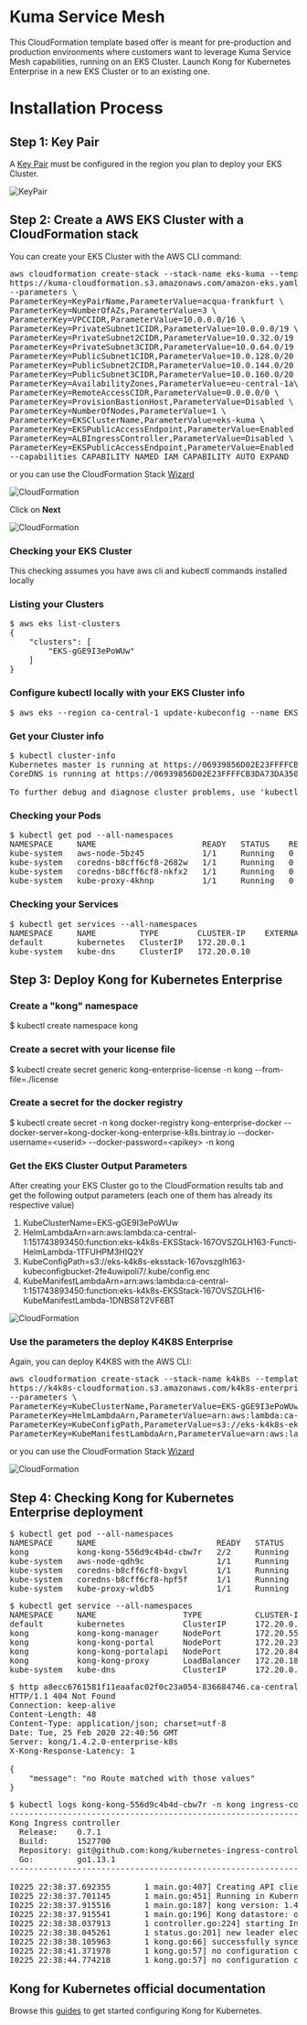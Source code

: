 # Kuma Service Mesh

This CloudFormation template based offer is meant for pre-production and production environments where customers want to leverage Kuma Service Mesh capabilities, running on an EKS Cluster. Launch Kong for Kubernetes Enterprise in a new EKS Cluster or to an existing one.


#  Installation Process


## Step 1: Key Pair
A [Key Pair](https://docs.aws.amazon.com/AWSEC2/latest/UserGuide/ec2-key-pairs.html) must be configured in the region you plan to deploy your EKS Cluster.

![KeyPair](https://github.com/Kong/aws-marketplace/blob/master/screenshots/KeyPair.png)



## Step 2: Create a AWS EKS Cluster with a CloudFormation stack

You can create your EKS Cluster with the AWS CLI command:

<pre>
aws cloudformation create-stack --stack-name eks-kuma --template-url \
https://kuma-cloudformation.s3.amazonaws.com/amazon-eks.yaml \
--parameters \
ParameterKey=KeyPairName,ParameterValue=acqua-frankfurt \
ParameterKey=NumberOfAZs,ParameterValue=3 \
ParameterKey=VPCCIDR,ParameterValue=10.0.0.0/16 \
ParameterKey=PrivateSubnet1CIDR,ParameterValue=10.0.0.0/19 \
ParameterKey=PrivateSubnet2CIDR,ParameterValue=10.0.32.0/19 \
ParameterKey=PrivateSubnet3CIDR,ParameterValue=10.0.64.0/19 \
ParameterKey=PublicSubnet1CIDR,ParameterValue=10.0.128.0/20 \
ParameterKey=PublicSubnet2CIDR,ParameterValue=10.0.144.0/20 \
ParameterKey=PublicSubnet3CIDR,ParameterValue=10.0.160.0/20 \
ParameterKey=AvailabilityZones,ParameterValue=eu-central-1a\\,eu-central-1b\\,eu-central-1c \
ParameterKey=RemoteAccessCIDR,ParameterValue=0.0.0.0/0 \
ParameterKey=ProvisionBastionHost,ParameterValue=Disabled \
ParameterKey=NumberOfNodes,ParameterValue=1 \
ParameterKey=EKSClusterName,ParameterValue=eks-kuma \
ParameterKey=EKSPublicAccessEndpoint,ParameterValue=Enabled \
ParameterKey=ALBIngressController,ParameterValue=Disabled \
ParameterKey=EKSPublicAccessEndpoint,ParameterValue=Enabled \
--capabilities CAPABILITY_NAMED_IAM CAPABILITY_AUTO_EXPAND
</pre>

or you can use the CloudFormation Stack [Wizard](https://console.aws.amazon.com/cloudformation/home?region=us-east-1#/stacks/new?stackName=kuma-eks&templateURL=https://kuma-cloudformation.s3.amazonaws.com/amazon-eks.yaml)

![CloudFormation](https://github.com/Kong/aws-marketplace/blob/master/Kuma/screenshots/CF-step1.png)

Click on <b>Next</b>

![CloudFormation](https://github.com/Kong/aws-marketplace/blob/master/Kuma/screenshots/CF-step2.png)

### Checking your EKS Cluster

This checking assumes you have aws cli and kubectl commands installed locally

### Listing your Clusters
<pre>
$ aws eks list-clusters
{
    "clusters": [
        "EKS-gGE9I3ePoWUw"
    ]
}
</pre>

### Configure kubectl locally with your EKS Cluster info
<pre>
$ aws eks --region ca-central-1 update-kubeconfig --name EKS-gGE9I3ePoWUw
</pre>

### Get your Cluster info
<pre>
$ kubectl cluster-info
Kubernetes master is running at https://06939856D02E23FFFFCB3DA73DA350D3.sk1.ca-central-1.eks.amazonaws.com
CoreDNS is running at https://06939856D02E23FFFFCB3DA73DA350D3.sk1.ca-central-1.eks.amazonaws.com/api/v1/namespaces/kube-system/services/kube-dns:dns/proxy

To further debug and diagnose cluster problems, use 'kubectl cluster-info dump'.
</pre>


### Checking your Pods
<pre>
$ kubectl get pod --all-namespaces
NAMESPACE     NAME                      READY   STATUS    RESTARTS   AGE
kube-system   aws-node-5bz45            1/1     Running   0          9m47s
kube-system   coredns-b8cff6cf8-2682w   1/1     Running   0          13m
kube-system   coredns-b8cff6cf8-nkfx2   1/1     Running   0          13m
kube-system   kube-proxy-4khnp          1/1     Running   0          9m47s
</pre>

### Checking your Services
<pre>
$ kubectl get services --all-namespaces
NAMESPACE     NAME         TYPE        CLUSTER-IP    EXTERNAL-IP   PORT(S)         AGE
default       kubernetes   ClusterIP   172.20.0.1    <none>        443/TCP         14m
kube-system   kube-dns     ClusterIP   172.20.0.10   <none>        53/UDP,53/TCP   14m
</pre>



## Step 3: Deploy Kong for Kubernetes Enterprise

### Create a "kong" namespace
$ kubectl create namespace kong

### Create a secret with your license file
$ kubectl create secret generic kong-enterprise-license -n kong --from-file=./license

### Create a secret for the docker registry
$ kubectl create secret -n kong docker-registry kong-enterprise-docker --docker-server=kong-docker-kong-enterprise-k8s.bintray.io --docker-username=\<userid\> --docker-password=\<apikey\> -n kong


### Get the EKS Cluster Output Parameters

After creating your EKS Cluster go to the CloudFormation results tab and get the following output parameters (each one of them has already its respective value)

1. KubeClusterName=EKS-gGE9I3ePoWUw
2. HelmLambdaArn=arn:aws:lambda:ca-central-1:151743893450:function:eks-k4k8s-EKSStack-167OVSZGLH163-Functi-HelmLambda-1TFUHPM3HIQ2Y
3. KubeConfigPath=s3://eks-k4k8s-eksstack-167ovszglh163-kubeconfigbucket-2fe4uwipoli7/.kube/config.enc
4. KubeManifestLambdaArn=arn:aws:lambda:ca-central-1:151743893450:function:eks-k4k8s-EKSStack-167OVSZGLH16-KubeManifestLambda-1DNBS8T2VF6BT	


![CloudFormation](https://github.com/Kong/aws-marketplace/blob/master/screenshots/EKSClusterParams.png)


### Use the parameters the deploy K4K8S Enterprise

Again, you can deploy K4K8S with the AWS CLI:

<pre>
aws cloudformation create-stack --stack-name k4k8s --template-url \
https://k4k8s-cloudformation.s3.amazonaws.com/k4k8s-enterprise.yaml \
--parameters \
ParameterKey=KubeClusterName,ParameterValue=EKS-gGE9I3ePoWUw \
ParameterKey=HelmLambdaArn,ParameterValue=arn:aws:lambda:ca-central-1:151743893450:function:eks-k4k8s-EKSStack-167OVSZGLH163-Functi-HelmLambda-1TFUHPM3HIQ2Y \
ParameterKey=KubeConfigPath,ParameterValue=s3://eks-k4k8s-eksstack-167ovszglh163-kubeconfigbucket-2fe4uwipoli7/.kube/config.enc \
ParameterKey=KubeManifestLambdaArn,ParameterValue=arn:aws:lambda:ca-central-1:151743893450:function:eks-k4k8s-EKSStack-167OVSZGLH16-KubeManifestLambda-1DNBS8T2VF6BT
</pre>

or you can use the CloudFormation Stack [Wizard](https://console.aws.amazon.com/cloudformation/home?region=us-east-1#/stacks/new?stackName=k4k8s-eks&templateURL=https://k4k8s-cloudformation.s3.amazonaws.com/k4k8s-enterprise.yaml)


![CloudFormation](https://github.com/Kong/aws-marketplace/blob/master/screenshots/CloudFormationStack2.png)




## Step 4: Checking Kong for Kubernetes Enterprise deployment

<pre>
$ kubectl get pod --all-namespaces
NAMESPACE     NAME                         READY   STATUS    RESTARTS   AGE
kong          kong-kong-556d9c4b4d-cbw7r   2/2     Running   1          100s
kube-system   aws-node-qdh9c               1/1     Running   0          34h
kube-system   coredns-b8cff6cf8-bxgvl      1/1     Running   0          34h
kube-system   coredns-b8cff6cf8-hpf5f      1/1     Running   0          34h
kube-system   kube-proxy-wldb5             1/1     Running   0          34h
</pre>

<pre>
$ kubectl get service --all-namespaces
NAMESPACE     NAME                  TYPE           CLUSTER-IP       EXTERNAL-IP                                                                 PORT(S)                         AGE
default       kubernetes            ClusterIP      172.20.0.1       <none>                                                                      443/TCP                         34h
kong          kong-kong-manager     NodePort       172.20.55.17     <none>                                                                      8002:31652/TCP,8445:32368/TCP   117s
kong          kong-kong-portal      NodePort       172.20.235.210   <none>                                                                      8003:32260/TCP,8446:32000/TCP   117s
kong          kong-kong-portalapi   NodePort       172.20.84.213    <none>                                                                      8004:31032/TCP,8447:30923/TCP   117s
kong          kong-kong-proxy       LoadBalancer   172.20.184.88    a8ecc6761581f11eaafac02f0c23a054-836684746.ca-central-1.elb.amazonaws.com   80:30964/TCP,443:30719/TCP      117s
kube-system   kube-dns              ClusterIP      172.20.0.10      <none>                                                                      53/UDP,53/TCP                   34h
</pre>


<pre>
$ http a8ecc6761581f11eaafac02f0c23a054-836684746.ca-central-1.elb.amazonaws.com
HTTP/1.1 404 Not Found
Connection: keep-alive
Content-Length: 48
Content-Type: application/json; charset=utf-8
Date: Tue, 25 Feb 2020 22:40:56 GMT
Server: kong/1.4.2.0-enterprise-k8s
X-Kong-Response-Latency: 1

{
    "message": "no Route matched with those values"
}
</pre>

<pre>
$ kubectl logs kong-kong-556d9c4b4d-cbw7r -n kong ingress-controller
-------------------------------------------------------------------------------
Kong Ingress controller
  Release:    0.7.1
  Build:      1527700
  Repository: git@github.com:kong/kubernetes-ingress-controller.git
  Go:         go1.13.1
-------------------------------------------------------------------------------

I0225 22:38:37.692355       1 main.go:407] Creating API client for https://172.20.0.1:443
I0225 22:38:37.701145       1 main.go:451] Running in Kubernetes Cluster version v1.14+ (v1.14.9-eks-502bfb) - git (clean) commit 502bfb383169b124d87848f89e17a04b9fc1f6f0 - platform linux/amd64
I0225 22:38:37.915516       1 main.go:187] kong version: 1.4.2-0-enterprise-k8s
I0225 22:38:37.915541       1 main.go:196] Kong datastore: off
I0225 22:38:38.037913       1 controller.go:224] starting Ingress controller
I0225 22:38:38.045261       1 status.go:201] new leader elected: kong-kong-556d9c4b4d-cbw7r
I0225 22:38:38.105963       1 kong.go:66] successfully synced configuration to Kong
I0225 22:38:41.371978       1 kong.go:57] no configuration change, skipping sync to Kong
I0225 22:38:44.774218       1 kong.go:57] no configuration change, skipping sync to Kong
</pre>


## Kong for Kubernetes official documentation

Browse this [guides](https://github.com/Kong/kubernetes-ingress-controller) to get started configuring Kong for Kubernetes.
